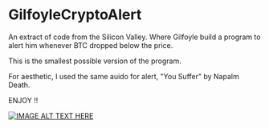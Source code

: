 # GilfoyleCryptoAlert


An extract of code from the Silicon Valley. Where Gilfoyle build a program to alert him whenever BTC dropped below the price.

This is the smallest possible version of the program. 

For aesthetic, I used the same auido for alert, "You Suffer" by Napalm Death.

ENJOY !!

[![IMAGE ALT TEXT HERE](https://img.youtube.com/vi/t_L0UPmxgho/0.jpg)](https://www.youtube.com/watch?v=t_L0UPmxgho)
